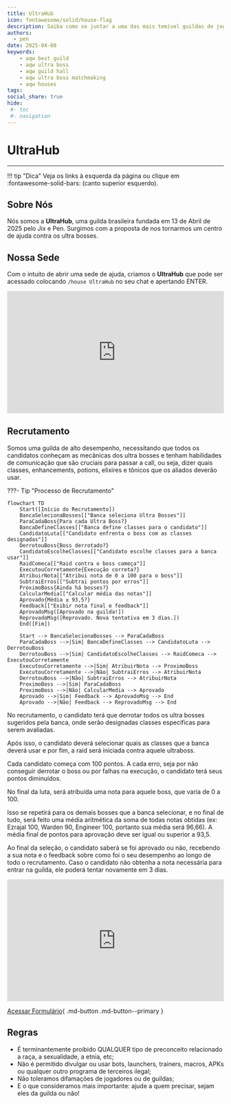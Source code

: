```yaml
---
title: UltraHub
icon: fontawesome/solid/house-flag
description: Saiba como se juntar a uma das mais temível guildas de jogadores endgame do AQWorlds.
authors:
  - pen
date: 2025-04-08
keywords:
    - aqw best guild
    - aqw ultra boss 
    - aqw guild hall
    - aqw ultra boss matchmaking
    - aqw houses
tags:
social_share: true
hide:
 #- toc
 #- navigation
---
```

# UltraHub
---
!!! tip "Dica"
    Veja os links à esquerda da página ou clique em :fontawesome-solid-bars: (canto superior esquerdo).

## Sobre Nós
Nós somos a **UltraHub**, uma guilda brasileira fundada em 13 de Abril de 2025 pelo Jix e Pen. Surgimos com a proposta de nos tornarmos um centro de ajuda contra os ultra bosses.

## Nossa Sede
Com o intuito de abrir uma sede de ajuda, criamos o **UltraHub** que pode ser acessado colocando `/house UltraHub` no seu chat e apertando ENTER.

<div style="position: relative; width: 100%; padding-bottom: 56.25%; height: 0; overflow: hidden;">
  <iframe 
    src="https://www.youtube.com/embed/Yc6KS2b2P7Y?si=Q_Lxz7nA6-6glzhX" 
    title="YouTube video player" 
    frameborder="0" 
    allow="accelerometer; autoplay; clipboard-write; encrypted-media; gyroscope; picture-in-picture; web-share" 
    referrerpolicy="strict-origin-when-cross-origin" 
    allowfullscreen 
    style="position: absolute; top: 0; left: 0; width: 100%; height: 100%;"
  ></iframe>
</div>

## Recrutamento
Somos uma guilda de alto desempenho, necessitando que todos os candidatos conheçam as mecânicas dos ultra bosses e tenham habilidades de comunicação que são cruciais para passar a call, ou seja, dizer quais classes, enhancements, potions, elixires e tônicos que os aliados deverão usar.

???- Tip "Processo de Recrutamento"
  ```mermaid
  flowchart TD
      Start([Início do Recrutamento])
      BancaSelecionaBosses[["Banca seleciona Ultra Bosses"]]
      ParaCadaBoss{Para cada Ultra Boss?}
      BancaDefineClasses[["Banca define classes para o candidato"]]
      CandidatoLuta[["Candidato enfrenta o boss com as classes designadas"]]
      DerrotouBoss{Boss derrotado?}
      CandidatoEscolheClasses[["Candidato escolhe classes para a banca usar"]]
      RaidComeca[["Raid contra o boss começa"]]
      ExecutouCorretamente{Execução correta?}
      AtribuirNota[["Atribui nota de 0 a 100 para o boss"]]
      SubtraiErros[["Subtrai pontos por erros"]]
      ProximoBoss{Ainda há bosses?}
      CalcularMedia[["Calcular média das notas"]]
      Aprovado{Média ≥ 93,5?}
      Feedback[["Exibir nota final e feedback"]]
      AprovadoMsg([Aprovado na guilda!])
      ReprovadoMsg([Reprovado. Nova tentativa em 3 dias.])
      End([Fim])
  
      Start --> BancaSelecionaBosses --> ParaCadaBoss
      ParaCadaBoss -->|Sim| BancaDefineClasses --> CandidatoLuta --> DerrotouBoss
      DerrotouBoss -->|Sim| CandidatoEscolheClasses --> RaidComeca --> ExecutouCorretamente
      ExecutouCorretamente -->|Sim| AtribuirNota --> ProximoBoss
      ExecutouCorretamente -->|Não| SubtraiErros --> AtribuirNota
      DerrotouBoss -->|Não| SubtraiErros --> AtribuirNota
      ProximoBoss -->|Sim| ParaCadaBoss
      ProximoBoss -->|Não| CalcularMedia --> Aprovado
      Aprovado -->|Sim| Feedback --> AprovadoMsg --> End
      Aprovado -->|Não| Feedback --> ReprovadoMsg --> End
  ```

No recrutamento, o candidato terá que derrotar todos os ultra bosses sugeridos pela banca, onde serão designadas classes específicas para serem avaliadas. 

Após isso, o candidato deverá selecionar quais as classes que a banca deverá usar e por fim, a raid será iniciada contra aquele ultraboss.

Cada candidato começa com 100 pontos. A cada erro, seja por não conseguir derrotar o boss ou por falhas na execução, o candidato terá seus pontos diminuídos.

No final da luta, será atribuída uma nota para aquele boss, que varia de 0 a 100.

Isso se repetirá para os demais bosses que a banca selecionar, e no final de tudo, será feito uma média aritmética da soma de todas notas obtidas (ex: Ezrajal 100, Warden 90, Engineer 100, portanto sua média será 96,66). A média final de pontos para aprovação deve ser igual ou superior a 93,5.

Ao final da seleção, o candidato saberá se foi aprovado ou não, recebendo a sua nota e o feedback sobre como foi o seu desempenho ao longo de todo o recrutamento. Caso o candidato não obtenha a nota necessária para entrar na guilda, ele poderá tentar novamente em 3 dias.

<div style="position: relative; width: 100%; padding-bottom: 56.25%; height: 0; overflow: hidden;">
  <iframe 
    src="https://www.youtube.com/embed/5MOWeYzINBg?si=Q_Lxz7nA6-6glzhX" 
    title="YouTube video player" 
    frameborder="0" 
    allow="accelerometer; autoplay; clipboard-write; encrypted-media; gyroscope; picture-in-picture; web-share" 
    referrerpolicy="strict-origin-when-cross-origin" 
    allowfullscreen 
    style="position: absolute; top: 0; left: 0; width: 100%; height: 100%;"
  ></iframe>
</div>

[Acessar Formulário](https://forms.gle/xwvQpHDScw4FTWoZ7){ .md-button .md-button--primary }

## Regras
- É terminantemente proibido QUALQUER tipo de preconceito relacionado a raça, a sexualidade, a etnia, etc;
- Não é permitido divulgar ou usar bots, launchers, trainers, macros, APKs ou qualquer outro programa de terceiros ilegal;
- Não toleramos difamações de jogadores ou de guildas;
- E o que consideramos mais importante: ajude a quem precisar, sejam eles da guilda ou não!


